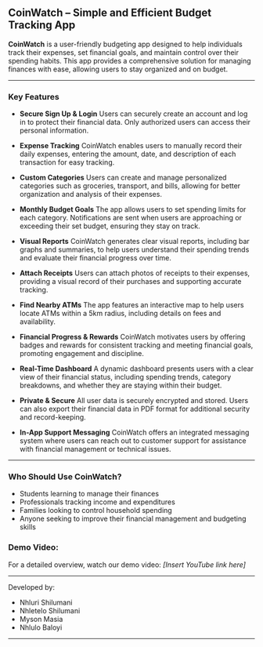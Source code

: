 
## CoinWatch – Simple and Efficient Budget Tracking App

**CoinWatch** is a user-friendly budgeting app designed to help individuals track their expenses, set financial goals, and maintain control over their spending habits. This app provides a comprehensive solution for managing finances with ease, allowing users to stay organized and on budget.

---

### Key Features

* **Secure Sign Up & Login**
  Users can securely create an account and log in to protect their financial data. Only authorized users can access their personal information.

* **Expense Tracking**
  CoinWatch enables users to manually record their daily expenses, entering the amount, date, and description of each transaction for easy tracking.

* **Custom Categories**
  Users can create and manage personalized categories such as groceries, transport, and bills, allowing for better organization and analysis of their expenses.

* **Monthly Budget Goals**
  The app allows users to set spending limits for each category. Notifications are sent when users are approaching or exceeding their set budget, ensuring they stay on track.

* **Visual Reports**
  CoinWatch generates clear visual reports, including bar graphs and summaries, to help users understand their spending trends and evaluate their financial progress over time.

* **Attach Receipts**
  Users can attach photos of receipts to their expenses, providing a visual record of their purchases and supporting accurate tracking.

* **Find Nearby ATMs**
  The app features an interactive map to help users locate ATMs within a 5km radius, including details on fees and availability.

* **Financial Progress & Rewards**
  CoinWatch motivates users by offering badges and rewards for consistent tracking and meeting financial goals, promoting engagement and discipline.

* **Real-Time Dashboard**
  A dynamic dashboard presents users with a clear view of their financial status, including spending trends, category breakdowns, and whether they are staying within their budget.

* **Private & Secure**
  All user data is securely encrypted and stored. Users can also export their financial data in PDF format for additional security and record-keeping.

* **In-App Support Messaging**
  CoinWatch offers an integrated messaging system where users can reach out to customer support for assistance with financial management or technical issues.

---

### Who Should Use CoinWatch?

* Students learning to manage their finances
* Professionals tracking income and expenditures
* Families looking to control household spending
* Anyone seeking to improve their financial management and budgeting skills

### Demo Video:

For a detailed overview, watch our demo video:
*\[Insert YouTube link here]*

---

Developed by: 

* Nhluri Shilumani
* Nhletelo Shilumani
* Myson Masia
* Nhlulo Baloyi 

---
